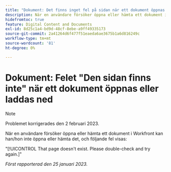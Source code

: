 ```yaml
---
title: "Dokument: Det finns inget fel på sidan när ett dokument öppnas eller laddas ned"
description: När en användare försöker öppna eller hämta ett dokument i Workfront kan han/hon inte öppna eller hämta det, och ett felmeddelande visas
hidefromtoc: true
feature: Digital Content and Documents
exl-id: 8d25c1a4-bd9d-48cf-8ebe-a9ff49335173
source-git-commit: 2a41264d6f477f51eaeda6ae3675b1a6d816249c
workflow-type: tm+mt
source-wordcount: '81'
ht-degree: 0%

---
```


# Dokument: Felet &quot;Den sidan finns inte&quot; när ett dokument öppnas eller laddas ned

<!--This article is on the WF and WFP TOC-->

>[!NOTE]
>
>Problemet korrigerades den 2 februari 2023.

När en användare försöker öppna eller hämta ett dokument i Workfront kan han/hon inte öppna eller hämta det, och följande fel visas:

&quot;[!UICONTROL That page doesn't exist. Please double-check and try again.]&quot;

_Först rapporterad den 25 januari 2023._
